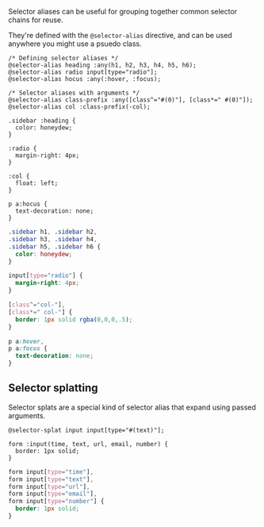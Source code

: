 <!--{

"title": "Selector aliases"

}-->

Selector aliases can be useful for grouping together common selector chains for reuse.

They're  defined with the `@selector-alias` directive, and can be used anywhere you might use a psuedo class.


```crush
/* Defining selector aliases */
@selector-alias heading :any(h1, h2, h3, h4, h5, h6);
@selector-alias radio input[type="radio"];
@selector-alias hocus :any(:hover, :focus);

/* Selector aliases with arguments */
@selector-alias class-prefix :any([class^="#(0)"], [class*=" #(0)"]);
@selector-alias col :class-prefix(-col);

.sidebar :heading {
  color: honeydew;
}

:radio {
  margin-right: 4px;
}

:col {
  float: left;
}

p a:hocus {
  text-decoration: none;
}
```

```css
.sidebar h1, .sidebar h2,
.sidebar h3, .sidebar h4,
.sidebar h5, .sidebar h6 {
  color: honeydew;
}

input[type="radio"] {
  margin-right: 4px;
}

[class^="col-"],
[class*=" col-"] {
  border: 1px solid rgba(0,0,0,.5);
}

p a:hover,
p a:focus {
  text-decoration: none;
}
```

## Selector splatting

Selector splats are a special kind of selector alias that expand using passed arguments.

```crush
@selector-splat input input[type="#(text)"];

form :input(time, text, url, email, number) {
  border: 1px solid;
}
```

```css
form input[type="time"],
form input[type="text"],
form input[type="url"],
form input[type="email"],
form input[type="number"] {
  border: 1px solid;
}
```
